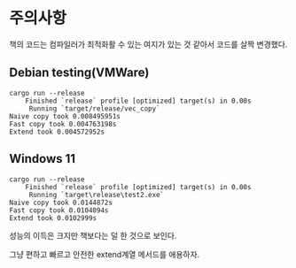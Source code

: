 # 주의사항

책의 코드는 컴파일러가 최적화활 수 있는 여지가 있는 것 같아서 코드를 살짝 변경했다.

## Debian testing(VMWare)

```nocode
cargo run --release
    Finished `release` profile [optimized] target(s) in 0.00s
     Running `target/release/vec_copy`
Naive copy took 0.008495951s
Fast copy took 0.004763198s
Extend took 0.004572952s
```

## Windows 11

```nocode
cargo run --release
    Finished `release` profile [optimized] target(s) in 0.00s
     Running `target\release\test2.exe`
Naive copy took 0.0144872s
Fast copy took 0.0104094s
Extend took 0.0102999s
```

성능의 이득은 크지만 책보다는 덜 한 것으로 보인다.

그냥 편하고 빠르고 안전한 extend계열 메서드를 애용하자.
